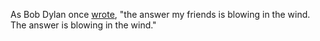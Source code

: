 As Bob Dylan once <a href="https://www.youtube.com/watch?v=G58XWF6B3AA">wrote</a>, "the answer my friends is blowing in the wind. The answer is blowing in the wind."
